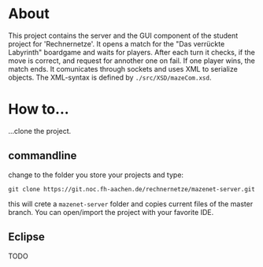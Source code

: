 # About

This project contains the server and the GUI component of the student project
for 'Rechnernetze'. It opens a match for the "Das verrückte Labyrinth" boardgame
and waits for players. After each turn it checks, if the move is correct, and
request for annother one on fail. If one player wins, the match ends.
It comunicates through sockets and uses XML to serialize objects.
The XML-syntax is defined by `./src/XSD/mazeCom.xsd`.

# How to...

...clone the project.

## commandline

change to the folder you store your projects and type:

```
git clone https://git.noc.fh-aachen.de/rechnernetze/mazenet-server.git
```

this will crete a `mazenet-server` folder and copies current files of the master branch. You can open/import the project with your favorite IDE.

## Eclipse

TODO